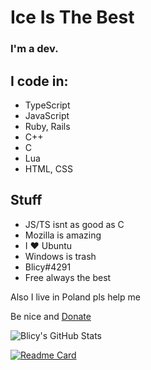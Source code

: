 # Ice Is The Best
### I'm a dev.
## I code in: 
- TypeScript
- JavaScript
- Ruby, Rails
- C++
- C
- Lua
- HTML, CSS
## Stuff
- JS/TS isnt as good as C
- Mozilla is amazing
- I ❤️ Ubuntu
- Windows is trash
- Blicy#4291
- Free always the best

Also
I live in Poland pls help me

Be nice and
[Donate](https://paypal.me/carordev)

![Blicy's GitHub Stats](https://github-readme-stats.vercel.app/api?username=iceisblue&show_icons=true&theme=algolia&count_private=true&include_all_commits=true)

[![Readme Card](https://github-readme-stats.vercel.app/api/pin/?username=iceisblue&repo=ProjectCODE)](https://github.com/anuraghazra/github-readme-stats)
